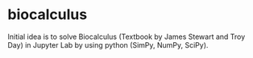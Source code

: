 # biocalculus
Initial idea is to solve Biocalculus (Textbook by James Stewart and Troy Day) in Jupyter Lab by using python (SimPy, NumPy, SciPy).
